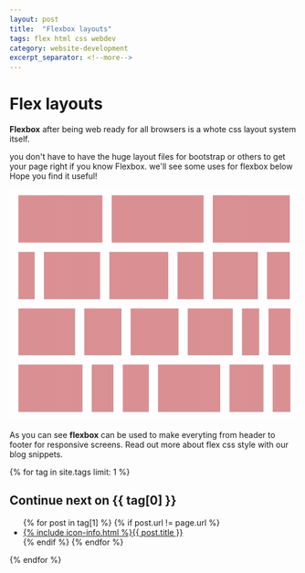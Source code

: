 ```yaml
---
layout: post
title:  "Flexbox layouts"
tags: flex html css webdev
category: website-development
excerpt_separator: <!--more-->
---
```


# Flex layouts

**Flexbox** after being web ready for all browsers is a whote css layout system itself.
<!--more-->
you don't have to have the huge layout files for bootstrap or others to get your page right if you know Flexbox. we'll see some uses for flexbox below
Hope you find it useful!

![flex layouts](/img/posts/flex.gif)

As you can see **flexbox** can be used to make everyting from header to footer for responsive screens. Read out more about flex css style with our blog snippets.


{% for tag in site.tags limit: 1 %}
  <h2>Continue next on <span>{{ tag[0] }}</span></h2>
  <ul>
    {% for post in tag[1] %}
    {% if post.url != page.url %}
      <li class="post-link">
      <a href="{{ post.url }}">{% include icon-info.html %}<span>{{ post.title }}</span></a>
      </li>
      {% endif %}
    {% endfor %}
  </ul>
{% endfor %}
